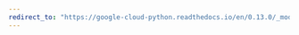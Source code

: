 ```yaml
---
redirect_to: "https://google-cloud-python.readthedocs.io/en/0.13.0/_modules/gcloud/monitoring/timeseries.html"
---
```

